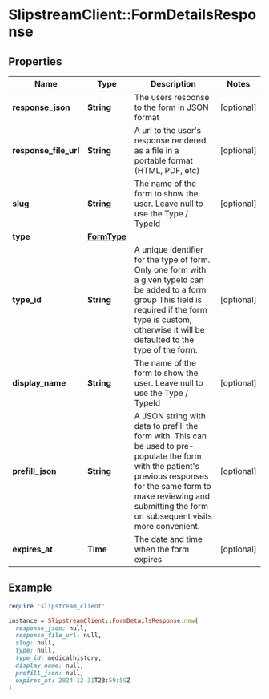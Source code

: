 # SlipstreamClient::FormDetailsResponse

## Properties

| Name | Type | Description | Notes |
| ---- | ---- | ----------- | ----- |
| **response_json** | **String** | The users response to the form in JSON format | [optional] |
| **response_file_url** | **String** | A url to the user&#39;s response rendered as a file in a portable format (HTML, PDF, etc) | [optional] |
| **slug** | **String** | The name of the form to show the user. Leave null to use the Type / TypeId | [optional] |
| **type** | [**FormType**](FormType.md) |  |  |
| **type_id** | **String** | A unique identifier for the type of form.  Only one form with a given typeId can be added to a form group  This field is required if the form type is custom, otherwise it will be defaulted to the type of the form.  | [optional] |
| **display_name** | **String** | The name of the form to show the user. Leave null to use the Type / TypeId | [optional] |
| **prefill_json** | **String** | A JSON string with data to prefill the form with. This can be used to pre-populate the form with the  patient&#39;s previous responses for the same form to make reviewing and submitting the form on subsequent visits more convenient.  | [optional] |
| **expires_at** | **Time** | The date and time when the form expires | [optional] |

## Example

```ruby
require 'slipstream_client'

instance = SlipstreamClient::FormDetailsResponse.new(
  response_json: null,
  response_file_url: null,
  slug: null,
  type: null,
  type_id: medicalhistory,
  display_name: null,
  prefill_json: null,
  expires_at: 2024-12-31T23:59:59Z
)
```

